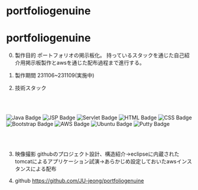 # portfoliogenuine
# portfoliogenuine
0. 製作目的
   ポートフォリオの掲示板化。 持っているスタックを通じた自己紹介用掲示板製作とawsを通じた配布過程まで進行する。



1. 製作期間
   231106~231109(実施中)



2. 技術スタック
   <!DOCTYPE html>
<html lang="en">
<head>
    <meta charset="UTF-8">
    <meta name="viewport" content="width=device-width, initial-scale=1.0">
</head>
<body>
   
   <br><br>

<!-- Java Badge -->
   <img src="https://img.shields.io/badge/Java-007396?style=for-the-badge&logo=java&logoColor=white" alt="Java Badge">

<!-- JSP Badge -->
   <img src="https://img.shields.io/badge/JSP-FF0000?style=for-the-badge&logoColor=white" alt="JSP Badge">

<!-- Servlet Badge -->
   <img src="https://img.shields.io/badge/Servlet-00B2A9?style=for-the-badge&logo=java&logoColor=white" alt="Servlet Badge">

<!-- HTML Badge -->
   <img src="https://img.shields.io/badge/HTML-E44D26?style=for-the-badge&logo=html5&logoColor=white" alt="HTML Badge">

<!-- CSS Badge -->
   <img src="https://img.shields.io/badge/CSS-264DE4?style=for-the-badge&logo=css3&logoColor=white" alt="CSS Badge">

<!-- Bootstrap Badge -->
   <img src="https://img.shields.io/badge/Bootstrap-563D7C?style=for-the-badge&logo=bootstrap&logoColor=white" alt="Bootstrap Badge">

<!-- AWS Badge -->
   <img src="https://img.shields.io/badge/AWS-FF9900?style=for-the-badge&logo=amazon-aws&logoColor=white" alt="AWS Badge">

<!-- Ubuntu Badge -->
   <img src="https://img.shields.io/badge/Ubuntu-E95420?style=for-the-badge&logo=ubuntu&logoColor=white" alt="Ubuntu Badge">

<!-- Putty Badge -->
<img src="https://img.shields.io/badge/Putty-0076C8?style=for-the-badge&logo=putty&logoColor=white" alt="Putty Badge">

<br><br>

</body>
</html>


3. 映像撮影
   githubのプロジェクト設計、構造紹介→eclipseに内蔵されたtomcatによるアプリケーション試演→あらかじめ設定しておいたawsインスタンスによる配布


4. github
   https://github.com/JU-jeong/portfoliogenuine
